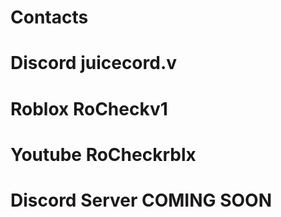 # Contacts

# Discord juicecord.v
 
# Roblox RoCheckv1

# Youtube RoCheckrblx

# Discord Server COMING SOON
